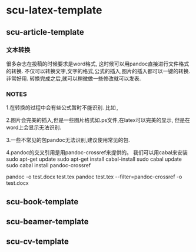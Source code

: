 # scu-latex-template

## scu-article-template

### 文本转换
很多杂志在投稿的时候要求是word格式,
这时候可以用pandoc直接进行文件格式的转换.
不仅可以转换文字,文字的格式,公式的插入,图片的插入都可以一键的转换.
非常好用.
转换完成之后,就可以稍微做一些修改就可以发表.

### NOTES
1.在转换的过程中会有些公式暂时不能识别.
比如$\,$,

2.图片会完美的插入,但是一些图片格式如.ps文件,在latex可以完美的显示,
但是在word上会显示无法识别.

3.一些不常见的包pandoc无法识别,建议使用常见的包.

4.pandoc的交叉引用是用pandoc-crossref来提供的。
我们可以用cabal来安装
sudo apt-get update
sudo apt-get install cabal-install
sudo cabal update
sudo cabal install pandoc-crossref

pandoc -o test.docx test.tex
pandoc test.tex --filter=pandoc-crossref -o test.docx 

## scu-book-template
## scu-beamer-template
## scu-cv-template
